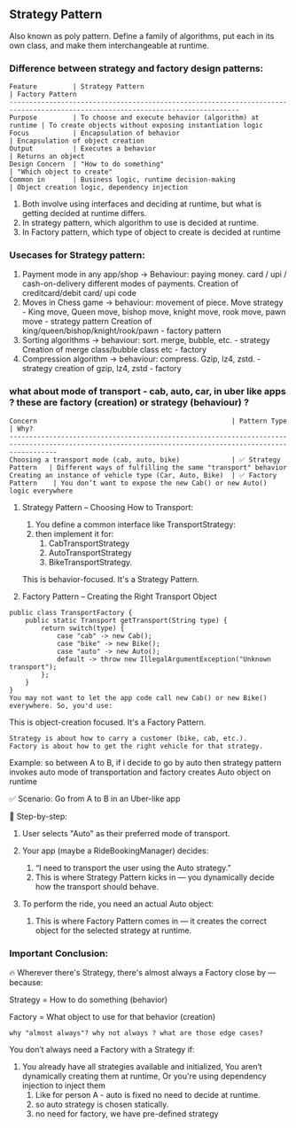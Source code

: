 ## Strategy Pattern
Also known as poly pattern. Define a family of algorithms, put each in its own class, and make them interchangeable at runtime.
### Difference between strategy and factory design patterns:
```
Feature         | Strategy Pattern                                      | Factory Pattern
--------------------------------------------------------------------------------------------------------------------------------
Purpose         | To choose and execute behavior (algorithm) at runtime | To create objects without exposing instantiation logic
Focus           | Encapsulation of behavior                             | Encapsulation of object creation
Output          | Executes a behavior                                   | Returns an object
Design Concern  | "How to do something"                                 | "Which object to create"
Common in       | Business logic, runtime decision-making               | Object creation logic, dependency injection
```
1. Both involve using interfaces and deciding at runtime, but what is getting decided at runtime differs.
2. In strategy pattern, which algorithm to use is decided at runtime.
3. In Factory pattern, which type of object to create is decided at runtime
### Usecases for Strategy pattern:
1. Payment mode in any app/shop -> 
Behaviour: paying money. card / upi / cash-on-delivery different modes of payments.
Creation of creditcard/debit card/ upi code
2. Moves in Chess game -> 
behaviour: movement of piece. Move strategy - King move, Queen move, bishop move, knight move, rook move, pawn move - strategy pattern
Creation of king/queen/bishop/knight/rook/pawn - factory pattern
3. Sorting algorithms -> 
behaviour: sort. merge, bubble, etc. - strategy
Creation of merge class/bubble class etc - factory
4. Compression algorithm -> 
behaviour: compress. Gzip, lz4, zstd. - strategy
creation of gzip, lz4, zstd - factory



### what about mode of transport - cab, auto, car,  in uber like apps ? these are factory (creation) or strategy (behaviour) ?
```
Concern                                                 | Pattern Type          | Why?
--------------------------------------------------------------------------------------------------------------------------------------------------------
Choosing a transport mode (cab, auto, bike)             | ✅ Strategy Pattern   | Different ways of fulfilling the same "transport" behavior
Creating an instance of vehicle type (Car, Auto, Bike)  | ✅ Factory Pattern    | You don’t want to expose the new Cab() or new Auto() logic everywhere
```
1. Strategy Pattern – Choosing How to Transport:
   1. You define a common interface like TransportStrategy:
   2. then implement it for:
      1. CabTransportStrategy 
      2. AutoTransportStrategy 
      3. BikeTransportStrategy.

   This is behavior-focused. It's a Strategy Pattern.
2. Factory Pattern – Creating the Right Transport Object
```
public class TransportFactory {
    public static Transport getTransport(String type) {
        return switch(type) {
            case "cab" -> new Cab();
            case "bike" -> new Bike();
            case "auto" -> new Auto();
            default -> throw new IllegalArgumentException("Unknown transport");
        };
    }
}
You may not want to let the app code call new Cab() or new Bike() everywhere. So, you'd use:
```
This is object-creation focused. It's a Factory Pattern.

```
Strategy is about how to carry a customer (bike, cab, etc.).
Factory is about how to get the right vehicle for that strategy.
```

Example: so between A to B, if i decide to go by auto then strategy pattern invokes auto mode of transportation and factory creates Auto object on runtime

✅ Scenario: Go from A to B in an Uber-like app

👣 Step-by-step:
1. User selects "Auto" as their preferred mode of transport. 
2. Your app (maybe a RideBookingManager) decides:
   1. “I need to transport the user using the Auto strategy.” 
   2. This is where Strategy Pattern kicks in — you dynamically decide how the transport should behave.

3. To perform the ride, you need an actual Auto object:
   1. This is where Factory Pattern comes in — it creates the correct object for the selected strategy at runtime.

### Important Conclusion:
🔥 Wherever there's Strategy, there's almost always a Factory close by — because:

Strategy = How to do something (behavior)

Factory = What object to use for that behavior (creation)

```why "almost always"? why not always ? what are those edge cases?```

You don’t always need a Factory with a Strategy if:
1. You already have all strategies available and initialized, You aren’t dynamically creating them at runtime, Or you're using dependency injection to inject them
   1. Like for person A - auto is fixed no need to decide at runtime. 
   2. so auto strategy is chosen statically. 
   3. no need for factory, we have pre-defined strategy
